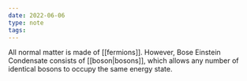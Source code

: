 ```yaml
---
date: 2022-06-06
type: note
tags: 
---
```


All normal matter is made of [[fermions]]. However, Bose Einstein Condensate consists of [[boson|bosons]], which allows any number of identical bosons to occupy the same energy state.
